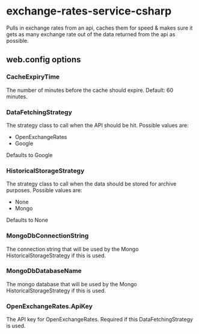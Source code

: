 # exchange-rates-service-csharp
Pulls in exchange rates from an api, caches them for speed & makes sure it gets as many exchange rate out of the data returned from the api as possible.

## web.config options
### CacheExpiryTime
The number of minutes before the cache should expire. Default: 60 minutes.
### DataFetchingStrategy
The strategy class to call when the API should be hit. Possible values are:
  * OpenExchangeRates
  * Google

Defaults to Google
### HistoricalStorageStrategy
The strategy class to call when the data should be stored for archive purposes. Possible values are:
 * None
 * Mongo

Defaults to None
### MongoDbConnectionString
The connection string that will be used by the Mongo HistoricalStorageStrategy if this is used.
### MongoDbDatabaseName
The mongo database that will be used by the Mongo HistoricalStorageStrategy if this is used.
### OpenExchangeRates.ApiKey
The API key for OpenExchangeRates. Required if this DataFetchingStrategy is used.
